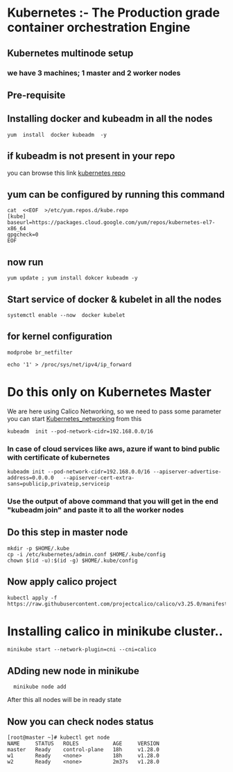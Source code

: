 # Kubernetes :- The Production grade container orchestration Engine 
## Kubernetes multinode setup 
###  we have 3 machines; 1 master and 2 worker nodes
## Pre-requisite 


## Installing  docker and kubeadm in all the nodes 
 ```
 yum  install  docker kubeadm  -y
 ```
## if kubeadm is not present in your repo 
 you can browse this link [kubernetes repo](https://kubernetes.io/docs/setup/production-environment/tools/kubeadm/install-kubeadm/)  <br/>
 
## yum can be configured by running this command 
```
cat  <<EOF  >/etc/yum.repos.d/kube.repo
[kube]
baseurl=https://packages.cloud.google.com/yum/repos/kubernetes-el7-x86_64
gpgcheck=0
EOF
```
## now run 
```
yum update ; yum install dokcer kubeadm -y
```

## Start service of docker & kubelet in all the nodes 
 ```
 systemctl enable --now  docker kubelet
 ```
## for kernel configuration
```
modprobe br_netfilter
```
```
echo '1' > /proc/sys/net/ipv4/ip_forward
```
 # Do this only on Kubernetes Master 
 We are here using Calico Networking, so we need to pass some parameter 
 you can start [Kubernetes_networking](https://kubernetes.io/docs/setup/production-environment/tools/kubeadm/create-cluster-kubeadm/) from this  <br/>
 
```
kubeadm  init --pod-network-cidr=192.168.0.0/16
```
### In case of cloud services like aws, azure if want to bind public with certificate of kubernetes 
```
kubeadm init --pod-network-cidr=192.168.0.0/16 --apiserver-advertise-address=0.0.0.0   --apiserver-cert-extra-sans=publicip,privateip,serviceip

```


### Use the output of above command that you will get in the end "kubeadm join" and paste it to all the worker nodes

## Do this step in master node 
```
mkdir -p $HOME/.kube
cp -i /etc/kubernetes/admin.conf $HOME/.kube/config
chown $(id -u):$(id -g) $HOME/.kube/config
```

##  Now apply calico project 
```
kubectl apply -f https://raw.githubusercontent.com/projectcalico/calico/v3.25.0/manifests/calico.yaml
```

# Installing calico in minikube cluster..

```
minikube start --network-plugin=cni --cni=calico

```

## ADding new node in minikube 

```
  minikube node add
```

After this all nodes will be in ready state

## Now you can check nodes status
```
[root@master ~]# kubectl get node
NAME     STATUS   ROLES           AGE     VERSION
master   Ready    control-plane   18h     v1.28.0
w1       Ready    <none>          18h     v1.28.0
w2       Ready    <none>          2m37s   v1.28.0

```

